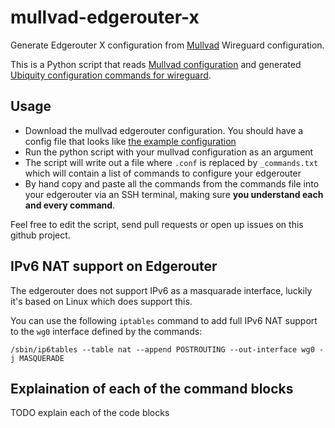# mullvad-edgerouter-x
Generate Edgerouter X configuration from [Mullvad](https://mullvad.net) Wireguard configuration.

This is a Python script that reads [Mullvad configuration](mullvad-example.conf) and generated [Ubiquity configuration commands for wireguard](mullvad-example_commands.txt).

Usage
-----

- Download the mullvad edgerouter configuration. You should have a config file that looks like [the example configuration](mullvad-example.conf)
- Run the python script with your mullvad configuration as an argument
- The script will write out a file where `.conf` is replaced by `_commands.txt` which will contain a list of commands to configure your edgerouter
- By hand copy and paste all the commands from the commands file into your edgerouter via an SSH terminal, making sure **you understand each and every command**.

Feel free to edit the script, send pull requests or open up issues on this github project.

IPv6 NAT support on Edgerouter
------------------------------
The edgerouter does not support IPv6 as a masquarade interface, luckily it's based on Linux which does support this.

You can use the following `iptables` command to add full IPv6 NAT support to the `wg0` interface defined by the commands:

    /sbin/ip6tables --table nat --append POSTROUTING --out-interface wg0 -j MASQUERADE


Explaination of each of the command blocks
------------------------------------------
TODO explain each of the code blocks




